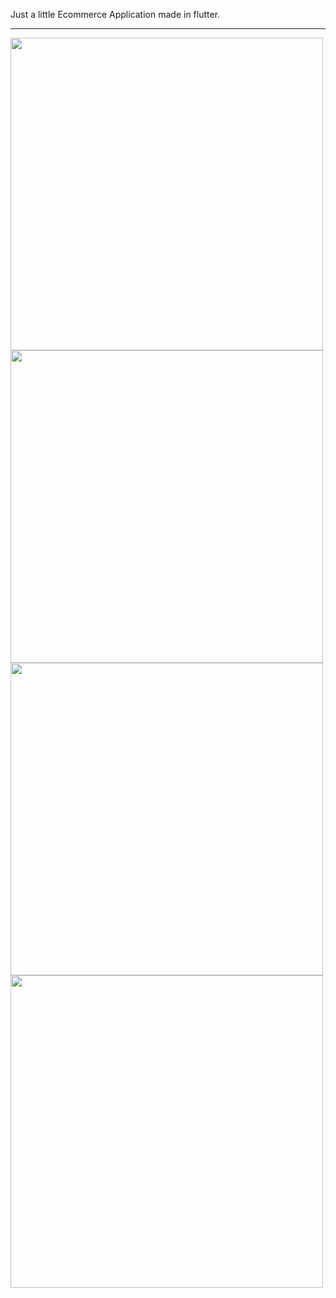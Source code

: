 Just a little Ecommerce Application made in flutter.
<br/>
<hr/>
<img src="https://github.com/user-attachments/assets/9a4c4f0d-5d78-40e5-ae92-fea4198f258a" height=500 />
<img src="https://github.com/user-attachments/assets/0c8221e3-6eab-4b63-8fb2-21b860238d49" height=500 />
<img src="https://github.com/user-attachments/assets/fad26861-8e71-4601-90b8-faeaf0745a7a" height=500 />
<img src="https://github.com/user-attachments/assets/76f403fd-4845-4dfe-92ba-aa81ae43298d" height=500 />


